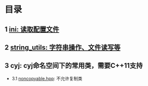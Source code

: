 # 目录

## 1 [ini: 读取配置文件](https://github.com/YaJunCui/utils/tree/master/ini)

## 2 [string_utils: 字符串操作、文件读写等](https://github.com/YaJunCui/utils/tree/master/string_utils)

## 3 cyj: cyj命名空间下的常用类，需要C++11支持
 * 3.1 [noncopyable.hpp](https://github.com/YaJunCui/utils/blob/master/class_utils/noncopyable.hpp): 不允许复制类
